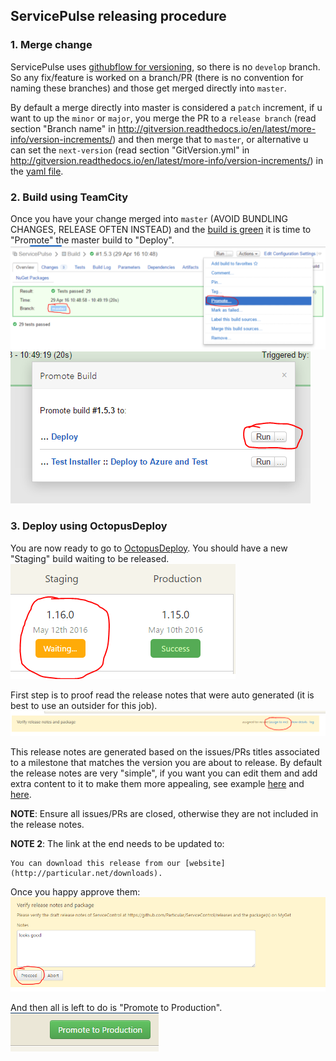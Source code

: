 ## ServicePulse releasing procedure

### 1. Merge change
ServicePulse uses [githubflow for versioning](http://gitversion.readthedocs.io/en/latest/git-branching-strategies/githubflow/), so there is no `develop` branch.
So any fix/feature is worked on a branch/PR (there is no convention for naming these branches) and those get merged directly into `master`.

By default a merge directly into master is considered a `patch` increment, if u want to up the `minor` or `major`, you merge the PR to a `release branch` (read section "Branch name" in http://gitversion.readthedocs.io/en/latest/more-info/version-increments/) and then merge that to `master`, or alternative u can set the `next-version` (read section "GitVersion.yml" in http://gitversion.readthedocs.io/en/latest/more-info/version-increments/) in the [yaml file](https://github.com/Particular/ServicePulse/blob/master/gitversionconfig.yaml).

### 2. Build using TeamCity
Once you have your change merged into `master` (AVOID BUNDLING CHANGES, RELEASE OFTEN INSTEAD) and the [build is green](https://builds.particular.net/project.html?projectId=ServicePulse) it is time to "Promote" the master build to "Deploy".
![Promote](Promote.PNG)
![Promote_dialog](Promote_dialog.PNG)

### 3. Deploy using OctopusDeploy
You are now ready to go to [OctopusDeploy](http://deploy.particular.net/app#/projects/servicepulse).
You should have a new "Staging" build waiting to be released.  
![Octopus_staging](Octopus_staging.PNG)

First step is to proof read the release notes that were auto generated (it is best to use an outsider for this job).  
![Octopus assign to me](Octopus%20assign%20to%20me.PNG)

This release notes are generated based on the issues/PRs titles associated to a milestone that matches the version you are about to release. 
By default the release notes are very "simple", if you want you can edit them and add extra content to it to make them more appealing, see example [here](https://github.com/Particular/ServiceControl/releases/tag/1.10.0) and [here](https://github.com/Particular/ServicePulse/releases/tag/1.2.0).

**NOTE**: Ensure all issues/PRs are closed, otherwise they are not included in the release notes.


**NOTE 2**: The link at the end needs to be updated to:
```
You can download this release from our [website](http://particular.net/downloads).
```

Once you happy approve them:  
![looks good](looks%20good.PNG)

And then all is left to do is "Promote to Production".  
![promote to prod](promote%20to%20prod.PNG)
